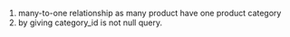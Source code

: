 1) many-to-one relationship as many product have one product category
2) by giving category_id is not null query.
